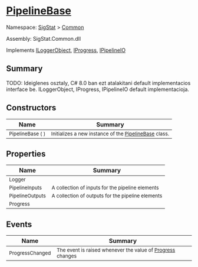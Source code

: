# [PipelineBase](./PipelineBase.md)

Namespace: [SigStat]() > [Common](./README.md)

Assembly: SigStat.Common.dll

Implements [ILoggerObject](./ILoggerObject.md), [IProgress](./Helpers/IProgress.md), [IPipelineIO](./Pipeline/IPipelineIO.md)

## Summary
TODO: Ideiglenes osztaly, C# 8.0 ban ezt atalakitani default implementacios interface be.  ILoggerObject, IProgress, IPipelineIO default implementacioja.

## Constructors

| Name | Summary | 
| --- | --- | 
| <sub>PipelineBase (  )</sub><div style="z-index: 1; position: absolute;"><img width=200/></div>| <sub>Initializes a new instance of the [PipelineBase](https://github.com/hargitomi97/sigstat/blob/master/docs/md/SigStat/Common/PipelineBase.md) class.</sub>| <br>


## Properties

| Name | Summary | 
| --- | --- | 
| <sub>Logger</sub><div style="z-index: 1; position: absolute;"><img width=200/></div>| <sub></sub>| <br>
| <sub>PipelineInputs</sub><div style="z-index: 1; position: absolute;"><img width=200/></div>| <sub>A collection of inputs for the pipeline elements</sub>| <br>
| <sub>PipelineOutputs</sub><div style="z-index: 1; position: absolute;"><img width=200/></div>| <sub>A collection of outputs for the pipeline elements</sub>| <br>
| <sub>Progress</sub><div style="z-index: 1; position: absolute;"><img width=200/></div>| <sub></sub>| <br>


## Events

| Name | Summary | 
| --- | --- | 
| <sub>ProgressChanged</sub><div style="z-index: 1; position: absolute;"><img width=200/></div>| <sub>The event is raised whenever the value of [Progress](https://github.com/hargitomi97/sigstat/blob/master/docs/md/SigStat/Common/PipelineBase.md) changes</sub>| <br>


